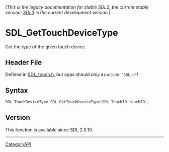 ###### (This is the legacy documentation for stable SDL2, the current stable version; [SDL3](https://wiki.libsdl.org/SDL3/) is the current development version.)
# SDL_GetTouchDeviceType

Get the type of the given touch device.

## Header File

Defined in [SDL_touch.h](https://github.com/libsdl-org/SDL/blob/SDL2/include/SDL_touch.h), but apps should _only_ `#include "SDL.h"`!

## Syntax

```c
SDL_TouchDeviceType SDL_GetTouchDeviceType(SDL_TouchID touchID);

```

## Version

This function is available since SDL 2.0.10.

----
[CategoryAPI](CategoryAPI)

